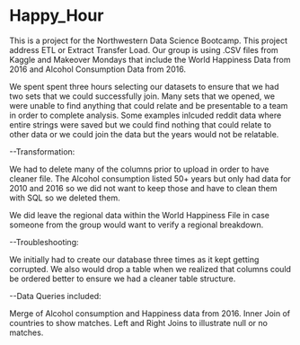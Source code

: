 # Happy_Hour 
This is a project for the Northwestern Data Science Bootcamp.  This project address ETL or Extract Transfer Load.  Our group is using .CSV files from Kaggle and Makeover Mondays that include the World Happiness Data from 2016 and Alcohol Consumption Data from 2016.  

We spent spent three hours selecting our datasets to ensure that we had two sets that we could successfully join.  Many sets that we opened, we were unable to find anything that could relate and be presentable to a team in order to complete analysis.  Some examples inlcuded reddit data where entire strings were saved but we could find nothing that could relate to other data or we could join the data but the years would not be relatable.  

--Transformation: 

We had to delete many of the columns prior to upload in order to have cleaner file. The Alcohol consumption listed 50+ years but only had data for 2010 and 2016 so we did not want to keep those and have to clean them with SQL so we deleted them.   

We did leave the regional data within the World Happiness File in case someone from the group would want to verify a regional breakdown.   

--Troubleshooting: 

We initially had to create our database three times as it kept getting corrupted.  We also would drop a table when we realized that columns could be ordered better to ensure we had a cleaner table structure.  

--Data Queries included:

Merge of Alcohol consumption and Happiness data from 2016.
Inner Join of countries to show matches. 
Left and Right Joins to illustrate null or no matches. 


